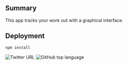 ## Summary

This app tracks your work out with a graphical interface. 

## Deployment

```bash
npm install
```

![Twitter URL](https://img.shields.io/twitter/url?style=social&url=https%3A%2F%2Ftwitter.com%2FPryor_MD)
![GitHub top language](https://img.shields.io/github/languages/top/michaeldavidpryor/workout-tracker?style=flat-square)
